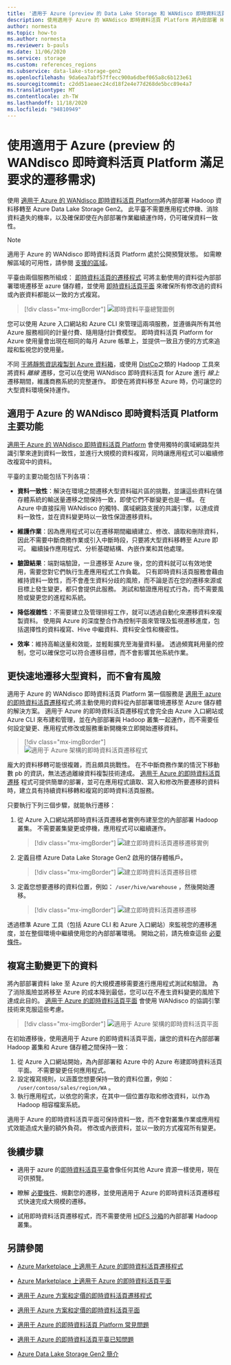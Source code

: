 ```yaml
---
title: '適用于 Azure (preview 的 Data Lake Storage 和 WANdisco 即時資料活頁平臺) '
description: 使用適用于 Azure 的 WANdisco 即時資料活頁 Platform 將內部部署 Hadoop 資料移轉至 Azure Data Lake Storage Gen2。
author: normesta
ms.topic: how-to
ms.author: normesta
ms.reviewer: b-pauls
ms.date: 11/06/2020
ms.service: storage
ms.custom: references_regions
ms.subservice: data-lake-storage-gen2
ms.openlocfilehash: 9da6ea7abf57ffecc900a6dbef065a8c6b123e61
ms.sourcegitcommit: c2dd51aeaec24cd18f2e4e77d268de5bcc89e4a7
ms.translationtype: MT
ms.contentlocale: zh-TW
ms.lasthandoff: 11/18/2020
ms.locfileid: "94810949"
---
```

# <a name="meet-demanding-migration-requirements-with-wandisco-livedata-platform-for-azure-preview"></a>使用適用于 Azure (preview 的 WANdisco 即時資料活頁 Platform 滿足要求的遷移需求) 

使用 [適用于 Azure 的 WANdisco 即時資料活頁 Platform](https://docs.wandisco.com/live-data-platform/docs/landing/)將內部部署 Hadoop 資料移轉至 Azure Data Lake Storage Gen2。 此平臺不需要應用程式停機、消除資料遺失的機率，以及確保即使在內部部署作業繼續運作時，仍可確保資料一致性。  

> [!NOTE]
> 適用于 Azure 的 WANdisco 即時資料活頁 Platform 處於公開預覽狀態。 如需瞭解區域的可用性，請參閱 [支援的區域](https://docs.wandisco.com/live-data-platform/docs/prereq#supported-regions)。

平臺由兩個服務所組成： [即時資料活頁的遷移程式](https://www.wandisco.com/products/livedata-migrator-for-azure) 可將主動使用的資料從內部部署環境遷移至 azure 儲存體，並使用 [即時資料活頁平面](https://www.wandisco.com/products/livedata-plane-for-azure) 來確保所有修改過的資料或內嵌資料都能以一致的方式複寫。 

> [!div class="mx-imgBorder"]
> ![即時資料平臺總覽圖例](./media/migrate-gen2-wandisco-live-data-platform/live-data-platform-overview.png)

您可以使用 Azure 入口網站和 Azure CLI 來管理這兩項服務，並遵循與所有其他 Azure 服務相同的計量付費、隨用隨付計費模型。 即時資料活頁 Platform for Azure 使用量會出現在相同的每月 Azure 帳單上，並提供一致且方便的方式來追蹤和監視您的使用量。

不同 [于將靜態資訊複製到 Azure 資料箱](https://docs.microsoft.com/azure/storage/blobs/data-lake-storage-migrate-on-premises-hdfs-cluster)，或使用 [DistCp](https://hadoop.apache.org/docs/current/hadoop-distcp/DistCp.html)之類的 Hadoop 工具來將資料 _離線_ 遷移，您可以在使用 WANdisco 即時資料活頁 for Azure 進行 _線上_ 遷移期間，維護商務系統的完整運作。 即使在將資料移至 Azure 時，仍可讓您的大型資料環境保持運作。

## <a name="key-features-of-wandisco-livedata-platform-for-azure"></a>適用于 Azure 的 WANdisco 即時資料活頁 Platform 主要功能

[適用于 Azure 的 WANdisco 即時資料活頁 Platform](https://docs.wandisco.com/live-data-platform/docs/landing/) 會使用獨特的廣域網路型共識引擎來達到資料一致性，並進行大規模的資料複寫，同時讓應用程式可以繼續修改複寫中的資料。  

平臺的主要功能包括下列各項：

- **資料一致性**：解決在環境之間遷移大型資料磁片區的挑戰，並讓這些資料在儲存體系統的輸送量遷移之間保持一致，即使它們不斷變更也是一樣。 在 Azure 中直接採用 WANdisco 的獨特、廣域網路支援的共識引擎，以達成資料一致性，並在資料變更時以一致性保證遷移資料。

- **維護作業**：因為應用程式可以在遷移期間繼續建立、修改、讀取和刪除資料，因此不需要中斷商務作業或引入中斷時段，只要將大型資料移轉至 Azure 即可。 繼續操作應用程式、分析基礎結構、內嵌作業和其他處理。

- **驗證結果**：端對端驗證，一旦遷移至 Azure 後，您的資料就可以有效地使用，需要您對它們執行生產應用程式工作負載。 只有即時資料活頁服務會藉由維持資料一致性，而不會產生資料分歧的風險，而不論是否在您的遷移來源或目標上發生變更，都只會提供此服務。 測試和驗證應用程式行為，而不需要風險或變更您的進程和系統。

- **降低複雜性**：不需要建立及管理排程工作，就可以透過自動化來遷移資料來複製資料。 使用與 Azure 的深度整合作為控制平面來管理及監視遷移進度，包括選擇性的資料複寫、Hive 中繼資料、資料安全性和機密性。

- **效率**：維持高輸送量和效能，並輕鬆擴充至海量資料量。 透過頻寬耗用量的控制，您可以確保您可以符合遷移目標，而不會影響其他系統作業。

## <a name="migrate-big-data-faster-without-risk"></a>更快速地遷移大型資料，而不會有風險

適用于 Azure 的 WANdisco 即時資料活頁 Platform 第一個服務是 [適用于 azure 的即時資料活頁遷移](https://www.wandisco.com/products/livedata-migrator-for-azure)程式;將主動使用的資料從內部部署環境遷移至 Azure 儲存體的解決方案。 適用于 Azure 的即時資料活頁遷移程式會完全由 Azure 入口網站或 Azure CLI 來布建和管理，並在內部部署與 Hadoop 叢集一起運作，而不需要任何設定變更、應用程式修改或服務重新開機來立即開始遷移資料。

> [!div class="mx-imgBorder"]
> ![適用于 Azure 架構的即時資料活頁遷移程式](./media/migrate-gen2-wandisco-live-data-platform/live-data-migrator-architecture.png)

龐大的資料移轉可能很複雜，而且頗具挑戰性。 在不中斷商務作業的情況下移動數 pb 的資訊，無法透過離線資料複製技術達成。 [適用于 Azure 的即時資料活頁遷移](https://www.wandisco.com/products/livedata-migrator-for-azure) 程式可提供簡單的部署，並可在應用程式讀取、寫入和修改所要遷移的資料時，建立具有持續資料移轉和複寫的即時資料活頁服務。

只要執行下列三個步驟，就能執行遷移：

1. 從 Azure 入口網站將即時資料活頁遷移者實例布建至您的內部部署 Hadoop 叢集。 不需要叢集變更或停機，應用程式可以繼續運作。

   > [!div class="mx-imgBorder"]
   >![建立即時資料活頁遷移遷移實例](./media/migrate-gen2-wandisco-live-data-platform/create-live-data-migrator.png)

2. 定義目標 Azure Data Lake Storage Gen2 啟用的儲存體帳戶。

   > [!div class="mx-imgBorder"]
   >![建立即時資料活頁遷移目標](./media/migrate-gen2-wandisco-live-data-platform/create-target.png)

3. 定義您想要遷移的資料位置，例如： `/user/hive/warehouse` ，然後開始遷移。

   > [!div class="mx-imgBorder"]
   > ![建立即時資料活頁遷移遷移](./media/migrate-gen2-wandisco-live-data-platform/create-migration.png)

透過標準 Azure 工具（包括 Azure CLI 和 Azure 入口網站）來監視您的遷移進度，並在整個環境中繼續使用您的內部部署環境。 開始之前，請先檢查這些 [必要條件](https://docs.wandisco.com/live-data-platform/docs/prereq/)。

## <a name="replicate-data-under-active-change"></a>複寫主動變更下的資料

將內部部署資料 lake 至 Azure 的大規模遷移需要進行應用程式測試和驗證。 為了消除風險並將移至 Azure 的成本降到最低，您可以在不產生資料變更的風險下達成此目的。 [適用于 Azure 的即時資料活頁平面](https://www.wandisco.com/products/livedata-plane-for-azure) 會使用 WANdisco 的協調引擎技術來克服這些考慮。

> [!div class="mx-imgBorder"]
> ![適用于 Azure 架構的即時資料活頁平面](./media/migrate-gen2-wandisco-live-data-platform/live-data-plane-architecture.png)

在初始遷移後，使用適用于 Azure 的即時資料活頁平面，讓您的資料在內部部署 Hadoop 叢集和 Azure 儲存體之間保持一致：

1. 從 Azure 入口網站開始，為內部部署和 Azure 中的 Azure 布建即時資料活頁平面。 不需要變更任何應用程式。
2. 設定複寫規則，以涵蓋您想要保持一致的資料位置，例如： `/user/contoso/sales/region/WA` 。
3. 執行應用程式，以依您的需求，在其中一個位置存取和修改資料，以作為 Hadoop 相容檔案系統。

適用于 Azure 的即時資料活頁平面可保持資料一致，而不會對叢集作業或應用程式效能造成大量的額外負荷。 修改或內嵌資料，並以一致的方式複寫所有變更。

## <a name="next-steps"></a>後續步驟

- 適用于 azure 的[即時資料活頁平臺](https://docs.wandisco.com/live-data-platform/docs/landing/)會像任何其他 Azure 資源一樣使用，現在可供預覽。 

- 瞭解 [必要條件](https://docs.wandisco.com/live-data-platform/docs/prereq/)、規劃您的遷移，並使用適用于 Azure 的即時資料活頁遷移程式快速完成大規模的遷移。

- 試用即時資料活頁遷移程式，而不需要使用 [HDFS 沙箱](https://docs.wandisco.com/live-data-platform/docs/create-sandbox-intro/)的內部部署 Hadoop 叢集。

## <a name="see-also"></a>另請參閱

- [Azure Marketplace 上適用于 Azure 的即時資料活頁遷移程式](https://azuremarketplace.microsoft.com/marketplace/apps/wandisco.ldm?tab=Overview)

- [Azure Marketplace 上適用于 Azure 的即時資料活頁平面](https://azuremarketplace.microsoft.com/marketplace/apps/wandisco.ldp?tab=Overview)

- [適用于 Azure 方案和定價的即時資料活頁遷移程式](https://azuremarketplace.microsoft.com/marketplace/apps/wandisco.ldm?tab=PlansAndPrice)

- [適用于 Azure 方案和定價的即時資料活頁平面](https://azuremarketplace.microsoft.com/marketplace/apps/wandisco.ldp?tab=PlansAndPrice) 

- [適用于 Azure 的即時資料活頁 Platform 常見問題](https://docs.wandisco.com/live-data-platform/docs/faq/)

- [適用于 Azure 的即時資料活頁平臺已知問題](https://docs.wandisco.com/live-data-platform/docs/known-issues/)

- [Azure Data Lake Storage Gen2 簡介](data-lake-storage-introduction.md)